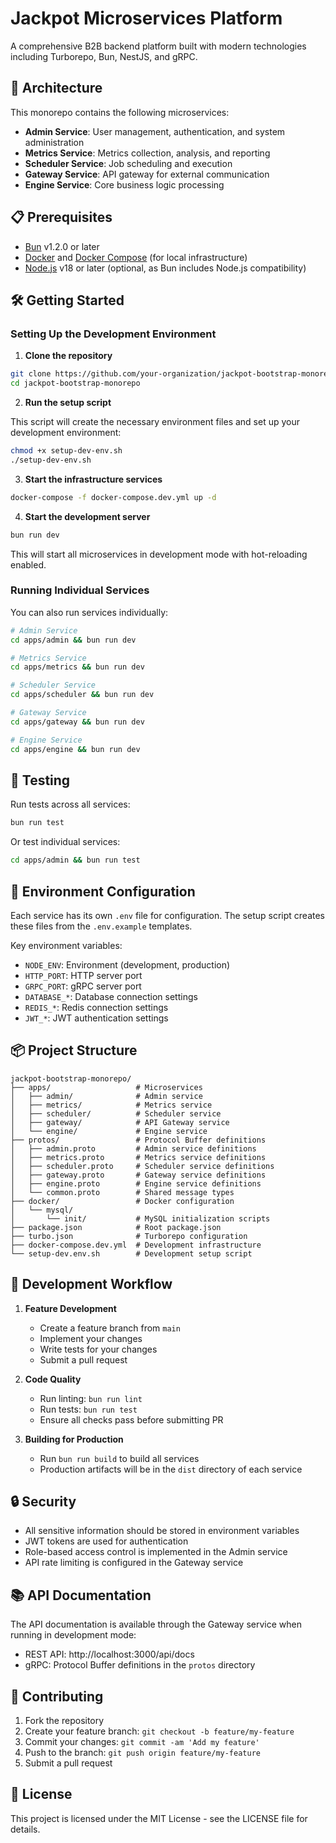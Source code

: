 # Jackpot Microservices Platform

A comprehensive B2B backend platform built with modern technologies including Turborepo, Bun, NestJS, and gRPC.

## 🚀 Architecture

This monorepo contains the following microservices:

- **Admin Service**: User management, authentication, and system administration
- **Metrics Service**: Metrics collection, analysis, and reporting
- **Scheduler Service**: Job scheduling and execution
- **Gateway Service**: API gateway for external communication
- **Engine Service**: Core business logic processing

## 📋 Prerequisites

- [Bun](https://bun.sh/) v1.2.0 or later
- [Docker](https://www.docker.com/) and [Docker Compose](https://docs.docker.com/compose/) (for local infrastructure)
- [Node.js](https://nodejs.org/) v18 or later (optional, as Bun includes Node.js compatibility)

## 🛠️ Getting Started

### Setting Up the Development Environment

1. **Clone the repository**

```bash
git clone https://github.com/your-organization/jackpot-bootstrap-monorepo.git
cd jackpot-bootstrap-monorepo
```

2. **Run the setup script**

This script will create the necessary environment files and set up your development environment:

```bash
chmod +x setup-dev-env.sh
./setup-dev-env.sh
```

3. **Start the infrastructure services**

```bash
docker-compose -f docker-compose.dev.yml up -d
```

4. **Start the development server**

```bash
bun run dev
```

This will start all microservices in development mode with hot-reloading enabled.

### Running Individual Services

You can also run services individually:

```bash
# Admin Service
cd apps/admin && bun run dev

# Metrics Service
cd apps/metrics && bun run dev

# Scheduler Service
cd apps/scheduler && bun run dev

# Gateway Service
cd apps/gateway && bun run dev

# Engine Service
cd apps/engine && bun run dev
```

## 🧪 Testing

Run tests across all services:

```bash
bun run test
```

Or test individual services:

```bash
cd apps/admin && bun run test
```

## 🔧 Environment Configuration

Each service has its own `.env` file for configuration. The setup script creates these files from the `.env.example` templates.

Key environment variables:

- `NODE_ENV`: Environment (development, production)
- `HTTP_PORT`: HTTP server port
- `GRPC_PORT`: gRPC server port
- `DATABASE_*`: Database connection settings
- `REDIS_*`: Redis connection settings
- `JWT_*`: JWT authentication settings

## 📦 Project Structure

```
jackpot-bootstrap-monorepo/
├── apps/                   # Microservices
│   ├── admin/              # Admin service
│   ├── metrics/            # Metrics service
│   ├── scheduler/          # Scheduler service
│   ├── gateway/            # API Gateway service
│   └── engine/             # Engine service
├── protos/                 # Protocol Buffer definitions
│   ├── admin.proto         # Admin service definitions
│   ├── metrics.proto       # Metrics service definitions
│   ├── scheduler.proto     # Scheduler service definitions
│   ├── gateway.proto       # Gateway service definitions
│   ├── engine.proto        # Engine service definitions
│   └── common.proto        # Shared message types
├── docker/                 # Docker configuration
│   └── mysql/
│       └── init/           # MySQL initialization scripts
├── package.json            # Root package.json
├── turbo.json              # Turborepo configuration
├── docker-compose.dev.yml  # Development infrastructure
└── setup-dev.env.sh        # Development setup script
```

## 🔄 Development Workflow

1. **Feature Development**
   - Create a feature branch from `main`
   - Implement your changes
   - Write tests for your changes
   - Submit a pull request

2. **Code Quality**
   - Run linting: `bun run lint`
   - Run tests: `bun run test`
   - Ensure all checks pass before submitting PR

3. **Building for Production**
   - Run `bun run build` to build all services
   - Production artifacts will be in the `dist` directory of each service

## 🔒 Security

- All sensitive information should be stored in environment variables
- JWT tokens are used for authentication
- Role-based access control is implemented in the Admin service
- API rate limiting is configured in the Gateway service

## 📚 API Documentation

The API documentation is available through the Gateway service when running in development mode:

- REST API: http://localhost:3000/api/docs
- gRPC: Protocol Buffer definitions in the `protos` directory

## 🤝 Contributing

1. Fork the repository
2. Create your feature branch: `git checkout -b feature/my-feature`
3. Commit your changes: `git commit -am 'Add my feature'`
4. Push to the branch: `git push origin feature/my-feature`
5. Submit a pull request

## 📄 License

This project is licensed under the MIT License - see the LICENSE file for details.
